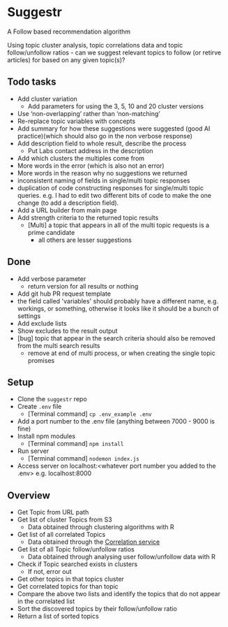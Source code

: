 # Suggestr

A Follow based recommendation algorithm

Using topic cluster analysis, topic correlations data and topic follow/unfollow ratios - can we suggest relevant topics to follow (or retirve articles) for based on any given topic(s)?

## Todo tasks

-   Add cluster variation
    -   Add parameters for using the 3, 5, 10 and 20 cluster versions
-   Use ‘non-overlapping’ rather than ‘non-matching’
-   Re-replace topic variables with concepts
-   Add summary for how these suggestions were suggested (good AI practice)(which should also go in the non verbose response)
-   Add description field to whole result, describe the process
    -   Put Labs contact address in the description
-   Add which clusters the multiples come from
-   More words in the error (which is also not an error)
-   More words in the reason why no suggestions we returned
-   inconsistent naming of fields in single/multi topic responses
-   duplication of code constructing responses for single/multi topic queries. e.g. I had to edit two different bits of code to make the one change (to add a description field).
-   Add a URL builder from main page
-   Add strength criteria to the returned topic results
    -   [Multi] a topic that appears in all of the multi topic requests is a prime candidate
        -   all others are lesser suggestions

## Done

-   Add verbose parameter
    -   return version for all results or nothing
-   Add git hub PR request template
-   the field called 'variables' should probably have a different name, e.g. workings, or something, otherwise it looks like it should be a bunch of settings
-   Add exclude lists
-   Show excludes to the result output
-   [bug] topic that appear in the search criteria should also be removed from the multi search results
    -   remove at end of multi process, or when creating the single topic promises

## Setup

-   Clone the `suggestr` repo
-   Create `.env` file
    -   [Terminal command] `cp .env_example .env`
-   Add a port number to the .env file (anything between 7000 - 9000 is fine)
-   Install npm modules
    -   [Terminal command] `npm install`
-   Run server
    -   [Terminal command] `nodemon index.js`
-   Access server on localhost:<whatever port number you added to the .env> e.g. localhost:8000

## Overview

-   Get Topic from URL path
-   Get list of cluster Topics from S3
    -   Data obtained through clustering algorithms with R
-   Get list of all correlated Topics
    -   Data obtained through the [Correlation service](http://ftlabs-correlations-topics.herokuapp.com/allCoocs)
-   Get list of all Topic follow/unfollow ratios
    -   Data obtained through analysing user follow/unfollow data with R
-   Check if Topic searched exists in clusters
    -   If not, error out
-   Get other topics in that topics cluster
-   Get correlated topics for than topic
-   Compare the above two lists and identify the topics that do not appear in the correlated list
-   Sort the discovered topics by their follow/unfollow ratio
-   Return a list of sorted topics

